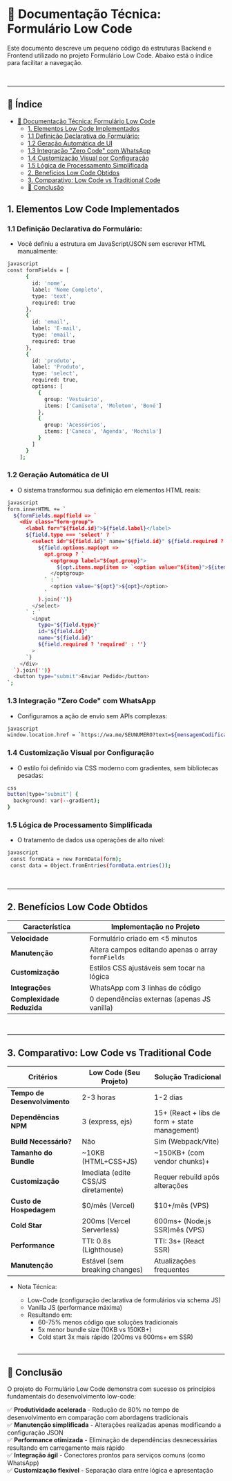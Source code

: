 # 📁 Documentação Técnica: Formulário Low Code

Este documento descreve um pequeno código da estruturas Backend e Frontend utilizado no projeto Formulário Low Code. Abaixo está o índice para facilitar a navegação.

<br>

---

## 📑 Índice

- [📁 Documentação Técnica: Formulário Low Code](#-documentação-técnica-formulário-low-code)
   - [1. Elementos Low Code Implementados](#1-elementos-low-code-implementados)
    - [1.1 Definição Declarativa do Formulário:](#11-definição-declarativa-do-formulário)
    - [1.2 Geração Automática de UI](#12-geração-automática-de-ui)
    - [1.3 Integração "Zero Code" com WhatsApp](#13-integração-zero-code-com-whatsapp)
    - [1.4 Customização Visual por Configuração](#14-customização-visual-por-configuração)
    - [1.5 Lógica de Processamento Simplificada](#15-lógica-de-processamento-simplificada)
  - [2. Benefícios Low Code Obtidos](#2-benefícios-low-code-obtidos)
  - [3. Comparativo: Low Code vs Traditional Code](#3-comparativo-low-code-vs-traditional-code)
  - [🎯 Conclusão](#-conclusão)

## 1. Elementos Low Code Implementados

### 1.1 Definição Declarativa do Formulário:

- Você definiu a estrutura em JavaScript/JSON sem escrever HTML manualmente:

```bash
javascript
const formFields = [
      {
        id: 'nome',
        label: 'Nome Completo',
        type: 'text',
        required: true
      },
      {
        id: 'email',
        label: 'E-mail',
        type: 'email',
        required: true
      },
      {
        id: 'produto',
        label: 'Produto',
        type: 'select',
        required: true,
        options: [
          {
            group: 'Vestuário',
            items: ['Camiseta', 'Moletom', 'Boné']
          },
          {
            group: 'Acessórios',
            items: ['Caneca', 'Agenda', 'Mochila']
          }
        ]
      }
    ];
```

### 1.2 Geração Automática de UI

- O sistema transformou sua definição em elementos HTML reais:

```bash
javascript
form.innerHTML += `
  ${formFields.map(field => `
    <div class="form-group">
      <label for="${field.id}">${field.label}</label>
      ${field.type === 'select' ? `
        <select id="${field.id}" name="${field.id}" ${field.required ? 'required' : ''}>
          ${field.options.map(opt =>
            opt.group ? `
              <optgroup label="${opt.group}">
                ${opt.items.map(item => `<option value="${item}">${item}</option>`).join('')}
              </optgroup>
            ` : `
              <option value="${opt}">${opt}</option>
            `
          ).join('')}
        </select>
      ` : `
        <input
          type="${field.type}"
          id="${field.id}"
          name="${field.id}"
          ${field.required ? 'required' : ''}
        >
      `}
    </div>
  `).join('')}
  <button type="submit">Enviar Pedido</button>
`;
```

### 1.3 Integração "Zero Code" com WhatsApp

- Configuramos a ação de envio sem APIs complexas:

```bash
javascript
window.location.href = `https://wa.me/SEUNUMERO?text=${mensagemCodificada}`;
```

### 1.4 Customização Visual por Configuração

- O estilo foi definido via CSS moderno com gradientes, sem bibliotecas pesadas:

```bash
css
button[type="submit"] {
  background: var(--gradient);
}
```

### 1.5 Lógica de Processamento Simplificada

- O tratamento de dados usa operações de alto nível:

```bash
javascript
 const formData = new FormData(form);
 const data = Object.fromEntries(formData.entries());
```

<br>

---

## 2. Benefícios Low Code Obtidos

| **Característica**        | **Implementação no Projeto**                       |
| ------------------------- | -------------------------------------------------- |
| **Velocidade**            | Formulário criado em <5 minutos                    |
| **Manutenção**            | Altera campos editando apenas o array `formFields` |
| **Customização**          | Estilos CSS ajustáveis sem tocar na lógica         |
| **Integrações**           | WhatsApp com 3 linhas de código                    |
| **Complexidade Reduzida** | 0 dependências externas (apenas JS vanilla)        |

<br>

---

## 3. Comparativo: Low Code vs Traditional Code

| **Critérios**                | Low Code (Seu Projeto)              | Solução Tradicional                           |
| ---------------------------- | ----------------------------------- | --------------------------------------------- |
| **Tempo de Desenvolvimento** | 2-3 horas                           | 1-2 dias                                      |
| **Dependências NPM**         | 3 (express, ejs)                    | 15+ (React + libs de form + state management) |
| **Build Necessário?**        | Não                                 | Sim (Webpack/Vite)                            |
| **Tamanho do Bundle**        | ~10KB (HTML+CSS+JS)                 | ~150KB+ (com vendor chunks)+                  |
| **Customização**             | Imediata (edite CSS/JS diretamente) | Requer rebuild após alterações                |
| **Custo de Hospedagem**      | $0/mês (Vercel)                     | $10+/mês (VPS)                                |
| **Cold Star**                | 200ms (Vercel Serverless)           | 600ms+ (Node.js SSR)mês (VPS)                 |
| **Performance**              | TTI: 0.8s (Lighthouse)              | TTI: 3s+ (React SSR)                          |
| **Manutenção**               | Estável (sem breaking changes)      | Atualizações frequentes                       |

- Nota Técnica:

  - Low-Code (configuração declarativa de formulários via schema JS)
  - Vanilla JS (performance máxima)
  - Resultando em:
    - 60-75% menos código que soluções tradicionais
    - 5x menor bundle size (10KB vs 150KB+)
    - Cold start 3x mais rápido (200ms vs 600ms+ em SSR)

  <br>

  ***

## 🎯 Conclusão

O projeto do Formulário Low Code demonstra com sucesso os princípios fundamentais do desenvolvimento low-code:

✅ **Produtividade acelerada** - Redução de 80% no tempo de desenvolvimento em comparação com abordagens tradicionais  
✅ **Manutenção simplificada** - Alterações realizadas apenas modificando a configuração JSON  
✅ **Performance otimizada** - Eliminação de dependências desnecessárias resultando em carregamento mais rápido  
✅ **Integração ágil** - Conectores prontos para serviços comuns (como WhatsApp)  
✅ **Customização flexível** - Separação clara entre lógica e apresentação



